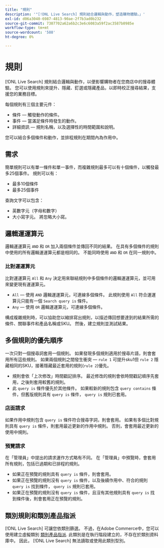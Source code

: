 ```yaml
---
title: "規則"
description: '"[!DNL Live Search] 規則結合邏輯與動作，塑造購物體驗。」'
exl-id: d06a3040-6987-4813-90ae-2f7b3ad0b232
source-git-commit: 7307702a62a6b2c3e6c6083a59f2ac3587b0985e
workflow-type: tm+mt
source-wordcount: '588'
ht-degree: 0%

---
```


# 規則

[!DNL Live Search] 規則結合邏輯與動作，以便影響購物者在您商店中的搜尋體驗。 您可以使用規則來提升、隱藏、釘選或隱藏產品，以即時校正搜尋結果，支援您的業務目標。

每個規則有三個主要元件：

* 條件 — 觸發動作的條件。
* 事件 — 當滿足條件時發生的動作。
* 詳細資訊 — 規則名稱，以及選擇性的時間範圍和說明。

您可以結合多個條件和動作，並排程規則在期間內為作用中。

## 需求

簡單規則可以有單一條件和單一事件，而複雜規則最多可以有十個條件，以觸發最多25個事件。
規則可以有：

* 最多10個條件
* 最多25個事件

查詢文字可以包含：

* 英數字元（字母和數字）
* 大小寫字元。 將忽略大小寫。

## 邏輯運運算元

邏輯運運算元 `AND` 和 `OR` 加入兩個條件並傳回不同的結果。 在具有多個條件的規則中使用的所有邏輯運運算元都是相同的。 不能同時使用 `AND` 和 `OR` 在同一規則中。

### 比對運運算元

比對運運算元 `All` 和 `Any` 決定用來聯結規則中多個條件的邏輯運運算元，並可用來變更現有運運算元。

* `All`  — 使用 `AND` 邏輯運運算元，可連線多個條件。 此規則使用 `All` 符合運運算元只能有一個 `Search query is` 條件。
* `Any`  — 使用 `OR` 邏輯運運算元，可連線多個條件。

構成複雜規則時，可以協助您以縮排寫出規則，以描述傳回想要達到的結果所需的條件、關聯事件和產品名稱或SKU。 然後，建立規則並測試結果。

## 多個規則的優先順序

一次只對一個搜尋詞套用一個規則。
如果發現多個規則適用於搜尋片語，則會套用所有這些規則。 如果兩個規則之間發生衝突 — `rule 1` 可提升sku1但 `rule 2` 隱藏相同的SKU，接著隱藏最近套用的規則(`rule 2`)優先。

* 規則會依「上次修改」時間戳記排序。 最近修改的規則會依時間戳記順序先套用，之後則套用較舊的規則。
* 此 `query is` 條件優先於其他條件。 如果較新的規則包含 `query contains` 條件，但舊版規則具有 `query is` 條件， `query is` 規則已套用。

### 店面請求

如果作用中規則包含 `query is` 條件符合搜尋字詞，則會套用。 如果有多個比對規則具有 `query is` 條件，則套用最近更新的作用中規則。
否則，會套用最近更新的使用中規則。

### 預覽請求

在「管理員」中提出的請求運作方式略有不同。 在「管理員」中預覽時，會套用所有規則，包括已過期和已排程的規則。

* 如果正在預覽的規則具有 `query is` 條件，則會套用。
* 如果正在預覽的規則沒有 `query is` 條件，以及後續作用中、符合的規則 `query is` 找到條件， `query is` 規則已套用。
* 如果正在預覽的規則沒有 `query is` 條件，且沒有其他規則具有 `query is` 找到條件後，則會套用正在預覽的規則。

## 類別規則和類別產品指派

[!DNL Live Search] 可讓您依類別篩選。
不過，在Adobe Commerce中，您可以使用建立虛擬類別 [類別產品指派](https://experienceleague.adobe.com/docs/commerce-admin/catalog/categories/products-in-category/categories-product-assignments.html). 此類別是在執行階段建立的，不存在於類別資料庫中。 因此， [!DNL Live Search] 無法讀取或使用此類別型別。
